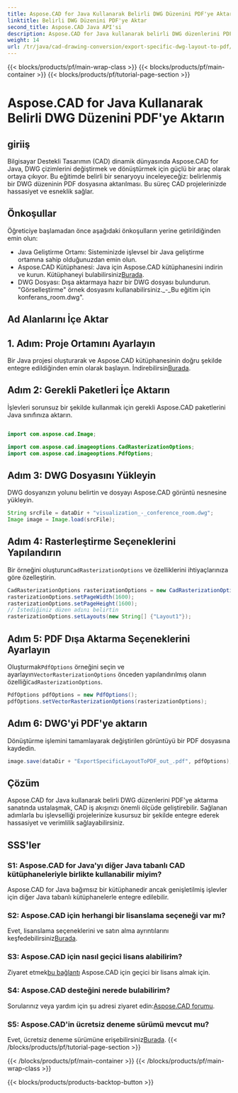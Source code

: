 ```yaml
---
title: Aspose.CAD for Java Kullanarak Belirli DWG Düzenini PDF'ye Aktarın
linktitle: Belirli DWG Düzenini PDF'ye Aktar
second_title: Aspose.CAD Java API'si
description: Aspose.CAD for Java kullanarak belirli DWG düzenlerini PDF'ye aktarmak için adım adım kılavuzu keşfedin. CAD iş akışınızı zahmetsizce optimize edin.
weight: 14
url: /tr/java/cad-drawing-conversion/export-specific-dwg-layout-to-pdf/
---
```


{{< blocks/products/pf/main-wrap-class >}}
{{< blocks/products/pf/main-container >}}
{{< blocks/products/pf/tutorial-page-section >}}

# Aspose.CAD for Java Kullanarak Belirli DWG Düzenini PDF'ye Aktarın

## giriiş

Bilgisayar Destekli Tasarımın (CAD) dinamik dünyasında Aspose.CAD for Java, DWG çizimlerini değiştirmek ve dönüştürmek için güçlü bir araç olarak ortaya çıkıyor. Bu eğitimde belirli bir senaryoyu inceleyeceğiz: belirlenmiş bir DWG düzeninin PDF dosyasına aktarılması. Bu süreç CAD projelerinizde hassasiyet ve esneklik sağlar.

## Önkoşullar

Öğreticiye başlamadan önce aşağıdaki önkoşulların yerine getirildiğinden emin olun:

- Java Geliştirme Ortamı: Sisteminizde işlevsel bir Java geliştirme ortamına sahip olduğunuzdan emin olun.
-  Aspose.CAD Kütüphanesi: Java için Aspose.CAD kütüphanesini indirin ve kurun. Kütüphaneyi bulabilirsiniz[Burada](https://releases.aspose.com/cad/java/).
- DWG Dosyası: Dışa aktarmaya hazır bir DWG dosyası bulundurun. "Görselleştirme" örnek dosyasını kullanabilirsiniz._-_Bu eğitim için konferans_room.dwg".

## Ad Alanlarını İçe Aktar

## 1. Adım: Proje Ortamını Ayarlayın

Bir Java projesi oluşturarak ve Aspose.CAD kütüphanesinin doğru şekilde entegre edildiğinden emin olarak başlayın. İndirebilirsin[Burada](https://releases.aspose.com/cad/java/).

## Adım 2: Gerekli Paketleri İçe Aktarın

İşlevleri sorunsuz bir şekilde kullanmak için gerekli Aspose.CAD paketlerini Java sınıfınıza aktarın.

```java

import com.aspose.cad.Image;

import com.aspose.cad.imageoptions.CadRasterizationOptions;
import com.aspose.cad.imageoptions.PdfOptions;
```

## Adım 3: DWG Dosyasını Yükleyin

DWG dosyanızın yolunu belirtin ve dosyayı Aspose.CAD görüntü nesnesine yükleyin.

```java
String srcFile = dataDir + "visualization_-_conference_room.dwg";
Image image = Image.load(srcFile);
```

## Adım 4: Rasterleştirme Seçeneklerini Yapılandırın

 Bir örneğini oluşturun`CadRasterizationOptions` ve özelliklerini ihtiyaçlarınıza göre özelleştirin.

```java
CadRasterizationOptions rasterizationOptions = new CadRasterizationOptions();
rasterizationOptions.setPageWidth(1600);
rasterizationOptions.setPageHeight(1600);
// İstediğiniz düzen adını belirtin
rasterizationOptions.setLayouts(new String[] {"Layout1"});
```

## Adım 5: PDF Dışa Aktarma Seçeneklerini Ayarlayın

 Oluşturmak`PdfOptions` örneğini seçin ve ayarlayın`VectorRasterizationOptions` önceden yapılandırılmış olanın özelliği`CadRasterizationOptions`.

```java
PdfOptions pdfOptions = new PdfOptions();
pdfOptions.setVectorRasterizationOptions(rasterizationOptions);
```

## Adım 6: DWG'yi PDF'ye aktarın

Dönüştürme işlemini tamamlayarak değiştirilen görüntüyü bir PDF dosyasına kaydedin.

```java
image.save(dataDir + "ExportSpecificLayoutToPDF_out_.pdf", pdfOptions);
```

## Çözüm

Aspose.CAD for Java kullanarak belirli DWG düzenlerini PDF'ye aktarma sanatında ustalaşmak, CAD iş akışınızı önemli ölçüde geliştirebilir. Sağlanan adımlarla bu işlevselliği projelerinize kusursuz bir şekilde entegre ederek hassasiyet ve verimlilik sağlayabilirsiniz.

## SSS'ler

### S1: Aspose.CAD for Java'yı diğer Java tabanlı CAD kütüphaneleriyle birlikte kullanabilir miyim?

Aspose.CAD for Java bağımsız bir kütüphanedir ancak genişletilmiş işlevler için diğer Java tabanlı kütüphanelerle entegre edilebilir.

### S2: Aspose.CAD için herhangi bir lisanslama seçeneği var mı?

 Evet, lisanslama seçeneklerini ve satın alma ayrıntılarını keşfedebilirsiniz[Burada](https://purchase.aspose.com/buy).

### S3: Aspose.CAD için nasıl geçici lisans alabilirim?

 Ziyaret etmek[bu bağlantı](https://purchase.aspose.com/temporary-license/) Aspose.CAD için geçici bir lisans almak için.

### S4: Aspose.CAD desteğini nerede bulabilirim?

 Sorularınız veya yardım için şu adresi ziyaret edin:[Aspose.CAD forumu](https://forum.aspose.com/c/cad/19).

### S5: Aspose.CAD'in ücretsiz deneme sürümü mevcut mu?

 Evet, ücretsiz deneme sürümüne erişebilirsiniz[Burada](https://releases.aspose.com/).
{{< /blocks/products/pf/tutorial-page-section >}}

{{< /blocks/products/pf/main-container >}}
{{< /blocks/products/pf/main-wrap-class >}}

{{< blocks/products/products-backtop-button >}}
